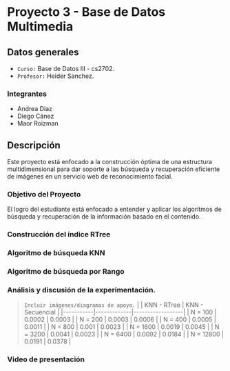 # Proyecto 3 - Base de Datos Multimedia

## Datos generales
- `Curso:` Base de Datos III - cs2702.
- `Profesor:` Heider Sanchez.

### Integrantes
- Andrea Díaz
- Diego Cánez
- Maor Roizman

## Descripción
Este proyecto está enfocado a la construcción óptima de una estructura multidimensional para dar soporte a las búsqueda y recuperación eficiente de imágenes en un servicio web de reconocimiento facial.

### Objetivo del Proyecto
El logro del estudiante está enfocado a entender y aplicar los algoritmos de búsqueda y recuperación de la información basado en el contenido.

### Construcción del índice RTree

### Algoritmo de búsqueda KNN

### Algoritmo de búsqueda por Rango

### Análisis y discusión de la experimentación.
> `Incluir imágenes/diagramas de apoyo.`
|           | KNN - RTree | KNN - Secuencial |
|-----------|-------------|------------------|
| N = 100   |    0.0002   |      0.0003      |
| N = 200   |    0.0003   |      0.0006      |
| N = 400   |    0.0005   |      0.0011      |
| N = 800   |    0.001    |      0.0023      |
| N = 1600  |    0.0019   |      0.0045      |
| N = 3200  |    0.0041   |      0.0023      |
| N = 6400  |    0.0092   |      0.0184      |
| N = 12800 |    0.0191   |      0.0378      |

### Video de presentación
